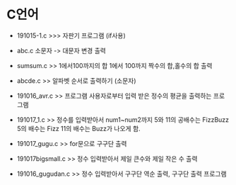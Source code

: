 # C언어

- 191015-1.c >>> 자판기 프로그램 (if사용)  

- abc.c 소문자 -> 대문자 변경 출력 

- sumsum.c >> 1에서100까지의 합 1에서 100까지 짝수의 합,홀수의 합 출력 

- abcde.c  >> 알파벳 순서로 출력하기 (소문자)

- 191016_avr.c >> 프로그램 사용자로부터 입력 받은 정수의 평균을 출력하는 프로그램

- 191017_1.c	>> 정수를 입력받아서 num1~num2까지 5와 11의 공배수는 FizzBuzz 5의 배수는 Fizz 11의 배수는 Buzz가 나오게 함.

- 191017_gugu.c >> for문으로 구구단 출력 

- 191017bigsmall.c  >> 정수 입력받아서 제일 큰수와 제일 작은 수 출력 

- 191016_gugudan.c >> 정수 입력받아서 구구단 역순 출력, 구구단 출력 프로그램
